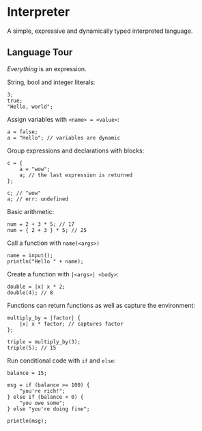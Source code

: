 # Interpreter

A simple, expressive and dynamically typed interpreted language.

## Language Tour

_Everything_ is an expression.

String, bool and integer literals:

```
3;
true;
"Hello, world";
```

Assign variables with `<name> = <value>`:

```
a = false;
a = "Hello"; // variables are dynamic
```

Group expressions and declarations with blocks:

```
c = {
    a = "wow";
    a; // the last expression is returned
};

c; // "wow"
a; // err: undefined
```

Basic arithmetic:

```
num = 2 + 3 * 5; // 17
num = { 2 + 3 } * 5; // 25
```

Call a function with `name(<args>)`

```
name = input();
println("Hello " + name);
```

Create a function with `|<args>| <body>`:

```
double = |x| x * 2;
double(4); // 8
```

Functions can return functions as well as capture the environment:

```
multiply_by = |factor| {
    |x| x * factor; // captures factor
};

triple = multiply_by(3);
triple(5); // 15
```

Run conditional code with `if` and `else`:

```
balance = 15;

msg = if (balance >= 100) {
    "you're rich!";
} else if (balance < 0) {
    "you owe some";
} else "you're doing fine";

println(msg);
```
